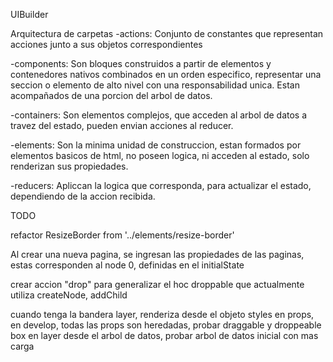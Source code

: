 UIBuilder

Arquitectura de carpetas
-actions: Conjunto de constantes que representan acciones junto a sus objetos correspondientes

-components: Son bloques construidos a partir de elementos y contenedores nativos combinados en un orden especifico, representar una seccion o elemento de alto nivel con una responsabilidad unica. Estan acompañados de una porcion del arbol de datos.

-containers: Son elementos complejos, que acceden al arbol de datos a travez del estado, pueden envian acciones al reducer.

-elements: Son la minima unidad de construccion, estan formados por elementos basicos de html, no poseen logica, ni acceden al estado, solo renderizan sus propiedades.

-reducers: Apliccan la logica que corresponda, para actualizar el estado, dependiendo de la accion recibida.

TODO

refactor ResizeBorder from '../elements/resize-border'

Al crear una nueva pagina, se ingresan las propiedades de las paginas,
estas corresponden al node 0, definidas en el initialState

crear accion "drop" para generalizar el hoc droppable que actualmente utiliza createNode, addChild

cuando tenga la bandera layer, renderiza desde el objeto styles en props, en develop, todas las props son heredadas, probar draggable y droppeable box en layer desde el arbol de datos, probar arbol de datos inicial con mas carga

